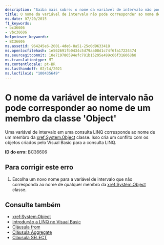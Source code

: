 ```yaml
---
description: "Saiba mais sobre: o nome da variável de intervalo não pode corresponder ao nome de um membro da classe ' Object '"
title: O nome da variável de intervalo não pode corresponder ao nome de um membro da classe 'Object'
ms.date: 07/20/2015
f1_keywords:
- bc36606
- vbc36606
helpviewer_keywords:
- BC36606
ms.assetid: 964245e6-2601-4de6-8a51-25c0d9633418
ms.openlocfilehash: 1e562691fb0434c5d79aa08d1c74f6fa17224474
ms.sourcegitcommit: 10e719780594efc781b15295e499c66f316068b8
ms.translationtype: MT
ms.contentlocale: pt-BR
ms.lasthandoff: 02/14/2021
ms.locfileid: "100435649"
---
```

# <a name="range-variable-name-cannot-match-the-name-of-a-member-of-the-object-class"></a>O nome da variável de intervalo não pode corresponder ao nome de um membro da classe 'Object'

Uma variável de intervalo em uma consulta LINQ corresponde ao nome de um membro da <xref:System.Object> classe. Isso cria um conflito com os objetos criados pelo Visual Basic para a consulta LINQ.  
  
 **ID do erro:** BC36606  
  
## <a name="to-correct-this-error"></a>Para corrigir este erro  
  
1. Escolha um novo nome para a variável de intervalo que não corresponda ao nome de qualquer membro da <xref:System.Object> classe.  
  
## <a name="see-also"></a>Consulte também

- <xref:System.Object>
- [Introdução a LINQ no Visual Basic](../programming-guide/language-features/linq/introduction-to-linq.md)
- [Cláusula from](../language-reference/queries/from-clause.md)
- [Cláusula Aggregate](../language-reference/queries/aggregate-clause.md)
- [Cláusula SELECT](../language-reference/queries/select-clause.md)
